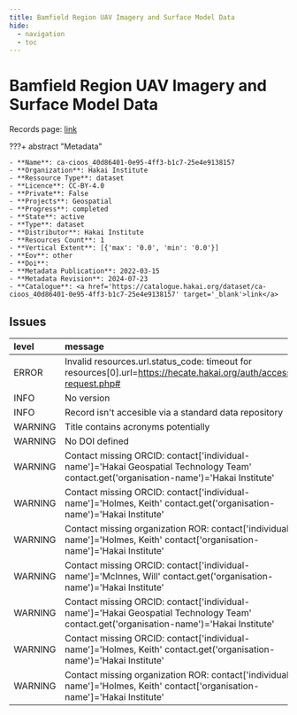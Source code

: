 ```yaml
---
title: Bamfield Region UAV Imagery and Surface Model Data
hide:
  - navigation
  - toc
---
```


# Bamfield Region UAV Imagery and Surface Model Data

Records page: <a href='https://catalogue.hakai.org/dataset/ca-cioos_40d86401-0e95-4ff3-b1c7-25e4e9138157' target='_blank'>link</a>

???+ abstract "Metadata"

    - **Name**: ca-cioos_40d86401-0e95-4ff3-b1c7-25e4e9138157 
    - **Organization**: Hakai Institute 
    - **Ressource Type**: dataset 
    - **Licence**: CC-BY-4.0 
    - **Private**: False 
    - **Projects**: Geospatial 
    - **Progress**: completed 
    - **State**: active 
    - **Type**: dataset 
    - **Distributor**: Hakai Institute 
    - **Resources Count**: 1 
    - **Vertical Extent**: [{'max': '0.0', 'min': '0.0'}] 
    - **Eov**: other 
    - **Doi**:  
    - **Metadata Publication**: 2022-03-15 
    - **Metadata Revision**: 2024-07-23 
    - **Catalogue**: <a href='https://catalogue.hakai.org/dataset/ca-cioos_40d86401-0e95-4ff3-b1c7-25e4e9138157' target='_blank'>link</a> 

<div id='map'></div>




## Issues
| level   | message                                                                                                                                 |
|:--------|:----------------------------------------------------------------------------------------------------------------------------------------|
| ERROR   | Invalid resources.url.status_code: timeout for resources[0].url=https://hecate.hakai.org/auth/access-request.php#                       |
| INFO    | No version                                                                                                                              |
| INFO    | Record isn't accesible via a standard data repository                                                                                   |
| WARNING | Title contains acronyms potentially                                                                                                     |
| WARNING | No DOI defined                                                                                                                          |
| WARNING | Contact missing ORCID: contact['individual-name']='Hakai Geospatial Technology Team' contact.get('organisation-name')='Hakai Institute' |
| WARNING | Contact missing ORCID: contact['individual-name']='Holmes, Keith' contact.get('organisation-name')='Hakai Institute'                    |
| WARNING | Contact missing organization ROR:  contact['individual-name']='Holmes, Keith' contact['organisation-name']='Hakai Institute'            |
| WARNING | Contact missing ORCID: contact['individual-name']='McInnes, Will' contact.get('organisation-name')='Hakai Institute'                    |
| WARNING | Contact missing ORCID: contact['individual-name']='Hakai Geospatial Technology Team' contact.get('organisation-name')='Hakai Institute' |
| WARNING | Contact missing ORCID: contact['individual-name']='Holmes, Keith' contact.get('organisation-name')='Hakai Institute'                    |
| WARNING | Contact missing organization ROR:  contact['individual-name']='Holmes, Keith' contact['organisation-name']='Hakai Institute'            |


<script>
   document.addEventListener("DOMContentLoaded", function() {
    var map = L.map('map').setView([51.505, -125.09], 5);
    L.tileLayer('https://tile.openstreetmap.org/{z}/{x}/{y}.png', {
        maxZoom: 19,
        attribution: '&copy; <a href="http://www.openstreetmap.org/copyright">OpenStreetMap</a>'
    }).addTo(map);
    var geojsonFeature = {
        "type": "Feature",
        "properties": {
            "name" : "Bamfield Region UAV Imagery and Surface Model Data"
        },
        "geometry": {'type': 'Polygon', 'coordinates': [[[-125.1957321166992, 48.808898428995235], [-125.10440826416014, 48.808898428995235], [-125.10440826416014, 48.86471476180279], [-125.1957321166992, 48.86471476180279], [-125.1957321166992, 48.808898428995235]]]}
    }
    L.geoJSON(geojsonFeature).addTo(map);
   })
</script>